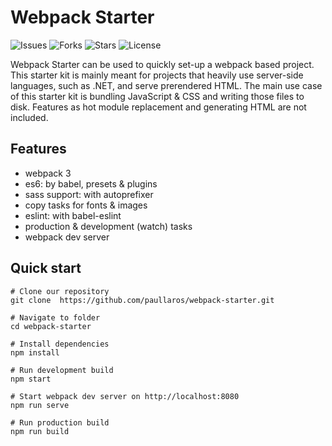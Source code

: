 # Webpack Starter

![Issues](https://img.shields.io/github/issues/paullaros/webpack-starter.svg)
![Forks](https://img.shields.io/github/forks/paullaros/webpack-starter.svg)
![Stars](https://img.shields.io/github/stars/paullaros/webpack-starter.svg)
![License](https://img.shields.io/github/license/paullaros/webpack-starter.svg)

Webpack Starter can be used to quickly set-up a webpack based project. This starter kit is mainly meant for projects that heavily use server-side languages, such as .NET, and serve prerendered HTML. The main use case of this starter kit is bundling JavaScript & CSS and writing those files to disk. Features as hot module replacement and generating HTML are not included.

## Features

- webpack 3
- es6: by babel, presets & plugins
- sass support: with autoprefixer
- copy tasks for fonts & images
- eslint: with babel-eslint
- production & development (watch) tasks
- webpack dev server

## Quick start

```shell
# Clone our repository
git clone  https://github.com/paullaros/webpack-starter.git

# Navigate to folder
cd webpack-starter

# Install dependencies
npm install

# Run development build
npm start

# Start webpack dev server on http://localhost:8080
npm run serve

# Run production build
npm run build
```
